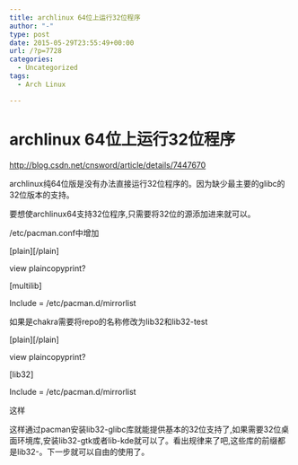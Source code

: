 ```yaml
---
title: archlinux 64位上运行32位程序
author: "-"
type: post
date: 2015-05-29T23:55:49+00:00
url: /?p=7728
categories:
  - Uncategorized
tags:
  - Arch Linux

---
```

# archlinux 64位上运行32位程序
http://blog.csdn.net/cnsword/article/details/7447670

archlinux纯64位版是没有办法直接运行32位程序的。因为缺少最主要的glibc的32位版本的支持。

要想使archlinux64支持32位程序,只需要将32位的源添加进来就可以。

/etc/pacman.conf中增加


[plain][/plain]

view plaincopyprint?
  
[multilib]
  
Include = /etc/pacman.d/mirrorlist

如果是chakra需要将repo的名称修改为lib32和lib32-test


[plain][/plain]

view plaincopyprint?
  
[lib32]
  
Include = /etc/pacman.d/mirrorlist
  
这样


这样通过pacman安装lib32-glibc库就能提供基本的32位支持了,如果需要32位桌面环境库,安装lib32-gtk或者lib-kde就可以了。看出规律来了吧,这些库的前缀都是lib32-。下一步就可以自由的使用了。